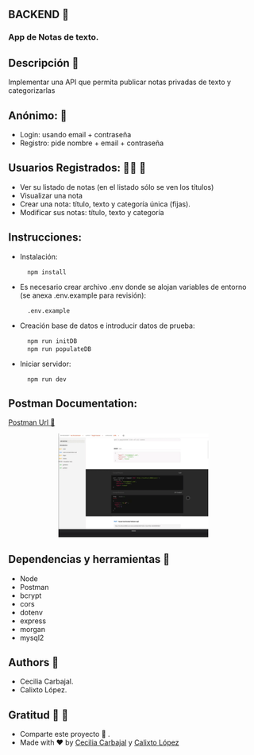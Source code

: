 ## BACKEND 📌

### App de Notas de texto.
## Descripción 📑 
Implementar una API que permita publicar notas privadas de texto y categorizarlas

## Anónimo: 👨 

- Login: usando email + contraseña
- Registro: pide nombre + email + contraseña

## Usuarios Registrados: 👨‍🦲 👩 

- Ver su listado de notas (en el listado sólo se ven los títulos)
- Visualizar una nota
- Crear una nota: título, texto y categoría única (fijas).
- Modificar sus notas: título, texto y categoría

## Instrucciones: 

- Instalación:

        npm install

- Es necesario crear archivo .env donde se alojan variables de entorno (se anexa .env.example para revisión): 

        .env.example

- Creación base de datos e introducir datos de prueba:

        npm run initDB
        npm run populateDB

- Iniciar servidor:

        npm run dev

## Postman Documentation:

[Postman Url 🚀 ](https://documenter.getpostman.com/view/14647301/UzQmxowC)

<p align="center">
<img src="./assets/imgs/postman_documentation.gif" alt="animated" width=60%  />
</p>

## Dependencias y herramientas 🧰 

* Node
* Postman
* bcrypt
* cors
* dotenv 
* express  
* morgan  
* mysql2 

## Authors 🚀 

* Cecilia Carbajal.
* Calixto López.
## Gratitud 🎁 🏦 
* Comparte este proyecto 📢 .
* Made with ❤️ by [Cecilia Carbajal](https://github.com/belcar-ceci/belcar_ceci_portfolio.git) y [Calixto López ](https://github.com/CalixtoLopez)

